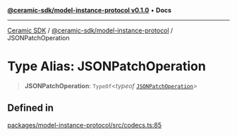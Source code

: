 [**@ceramic-sdk/model-instance-protocol v0.1.0**](../README.md) • **Docs**

***

[Ceramic SDK](../../../README.md) / [@ceramic-sdk/model-instance-protocol](../README.md) / JSONPatchOperation

# Type Alias: JSONPatchOperation

> **JSONPatchOperation**: `TypeOf`\<*typeof* [`JSONPatchOperation`](../variables/JSONPatchOperation.md)\>

## Defined in

[packages/model-instance-protocol/src/codecs.ts:85](https://github.com/ceramicstudio/ceramic-sdk/blob/a220cbca7950f690af7f3d03a0023681bb9f5426/packages/model-instance-protocol/src/codecs.ts#L85)
